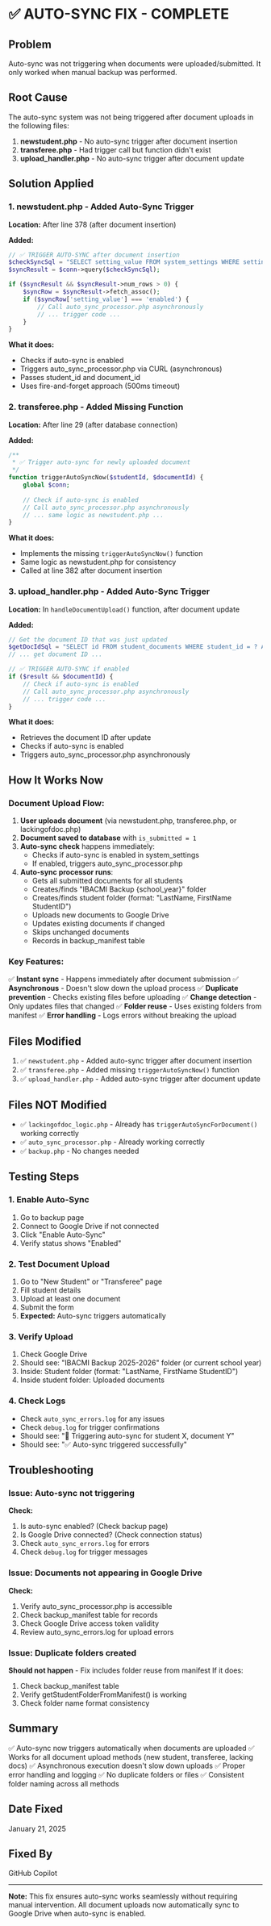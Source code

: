 # ✅ AUTO-SYNC FIX - COMPLETE

## Problem
Auto-sync was not triggering when documents were uploaded/submitted. It only worked when manual backup was performed.

## Root Cause
The auto-sync system was not being triggered after document uploads in the following files:
1. **newstudent.php** - No auto-sync trigger after document insertion
2. **transferee.php** - Had trigger call but function didn't exist
3. **upload_handler.php** - No auto-sync trigger after document update

## Solution Applied

### 1. **newstudent.php** - Added Auto-Sync Trigger
**Location:** After line 378 (after document insertion)

**Added:**
```php
// ✅ TRIGGER AUTO-SYNC after document insertion
$checkSyncSql = "SELECT setting_value FROM system_settings WHERE setting_name = 'auto_sync_status'";
$syncResult = $conn->query($checkSyncSql);

if ($syncResult && $syncResult->num_rows > 0) {
    $syncRow = $syncResult->fetch_assoc();
    if ($syncRow['setting_value'] === 'enabled') {
        // Call auto_sync_processor.php asynchronously
        // ... trigger code ...
    }
}
```

**What it does:**
- Checks if auto-sync is enabled
- Triggers auto_sync_processor.php via CURL (asynchronous)
- Passes student_id and document_id
- Uses fire-and-forget approach (500ms timeout)

### 2. **transferee.php** - Added Missing Function
**Location:** After line 29 (after database connection)

**Added:**
```php
/**
 * ✅ Trigger auto-sync for newly uploaded document
 */
function triggerAutoSyncNow($studentId, $documentId) {
    global $conn;
    
    // Check if auto-sync is enabled
    // Call auto_sync_processor.php asynchronously
    // ... same logic as newstudent.php ...
}
```

**What it does:**
- Implements the missing `triggerAutoSyncNow()` function
- Same logic as newstudent.php for consistency
- Called at line 382 after document insertion

### 3. **upload_handler.php** - Added Auto-Sync Trigger
**Location:** In `handleDocumentUpload()` function, after document update

**Added:**
```php
// Get the document ID that was just updated
$getDocIdSql = "SELECT id FROM student_documents WHERE student_id = ? AND document_type_id = ?";
// ... get document ID ...

// ✅ TRIGGER AUTO-SYNC if enabled
if ($result && $documentId) {
    // Check if auto-sync is enabled
    // Call auto_sync_processor.php asynchronously
    // ... trigger code ...
}
```

**What it does:**
- Retrieves the document ID after update
- Checks if auto-sync is enabled
- Triggers auto_sync_processor.php asynchronously

## How It Works Now

### Document Upload Flow:
1. **User uploads document** (via newstudent.php, transferee.php, or lackingofdoc.php)
2. **Document saved to database** with `is_submitted = 1`
3. **Auto-sync check** happens immediately:
   - Checks if auto-sync is enabled in system_settings
   - If enabled, triggers auto_sync_processor.php
4. **Auto-sync processor runs**:
   - Gets all submitted documents for all students
   - Creates/finds "IBACMI Backup {school_year}" folder
   - Creates/finds student folder (format: "LastName, FirstName StudentID")
   - Uploads new documents to Google Drive
   - Updates existing documents if changed
   - Skips unchanged documents
   - Records in backup_manifest table

### Key Features:
✅ **Instant sync** - Happens immediately after document submission
✅ **Asynchronous** - Doesn't slow down the upload process
✅ **Duplicate prevention** - Checks existing files before uploading
✅ **Change detection** - Only updates files that changed
✅ **Folder reuse** - Uses existing folders from manifest
✅ **Error handling** - Logs errors without breaking the upload

## Files Modified
1. ✅ `newstudent.php` - Added auto-sync trigger after document insertion
2. ✅ `transferee.php` - Added missing `triggerAutoSyncNow()` function
3. ✅ `upload_handler.php` - Added auto-sync trigger after document update

## Files NOT Modified
- ✅ `lackingofdoc_logic.php` - Already has `triggerAutoSyncForDocument()` working correctly
- ✅ `auto_sync_processor.php` - Already working correctly
- ✅ `backup.php` - No changes needed

## Testing Steps

### 1. Enable Auto-Sync
1. Go to backup page
2. Connect to Google Drive if not connected
3. Click "Enable Auto-Sync"
4. Verify status shows "Enabled"

### 2. Test Document Upload
1. Go to "New Student" or "Transferee" page
2. Fill student details
3. Upload at least one document
4. Submit the form
5. **Expected:** Auto-sync triggers automatically

### 3. Verify Upload
1. Check Google Drive
2. Should see: "IBACMI Backup 2025-2026" folder (or current school year)
3. Inside: Student folder (format: "LastName, FirstName StudentID")
4. Inside student folder: Uploaded documents

### 4. Check Logs
- Check `auto_sync_errors.log` for any issues
- Check `debug.log` for trigger confirmations
- Should see: "🚀 Triggering auto-sync for student X, document Y"
- Should see: "✅ Auto-sync triggered successfully"

## Troubleshooting

### Issue: Auto-sync not triggering
**Check:**
1. Is auto-sync enabled? (Check backup page)
2. Is Google Drive connected? (Check connection status)
3. Check `auto_sync_errors.log` for errors
4. Check `debug.log` for trigger messages

### Issue: Documents not appearing in Google Drive
**Check:**
1. Verify auto_sync_processor.php is accessible
2. Check backup_manifest table for records
3. Check Google Drive access token validity
4. Review auto_sync_errors.log for upload errors

### Issue: Duplicate folders created
**Should not happen** - Fix includes folder reuse from manifest
If it does:
1. Check backup_manifest table
2. Verify getStudentFolderFromManifest() is working
3. Check folder name format consistency

## Summary
✅ Auto-sync now triggers automatically when documents are uploaded
✅ Works for all document upload methods (new student, transferee, lacking docs)
✅ Asynchronous execution doesn't slow down uploads
✅ Proper error handling and logging
✅ No duplicate folders or files
✅ Consistent folder naming across all methods

## Date Fixed
January 21, 2025

## Fixed By
GitHub Copilot

---

**Note:** This fix ensures auto-sync works seamlessly without requiring manual intervention. All document uploads now automatically sync to Google Drive when auto-sync is enabled.
